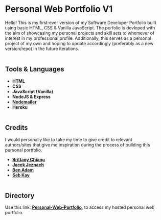 # **Personal Web Portfolio V1**
Hello! This is my first-ever version of my Software Developer Portfolio built using basic HTML, CSS & Vanilla JavaScript. The porfolio is devloped with the aim of showcasing my personal projects and skill sets to whomever of interest in my professional profile. Additionally, this serves as a personal project of my own and hoping to update accordingly (preferably as a new version/repo) in the future iterations.
<br><br>

## **Tools & Languages**
- **HTML**
- **CSS**
- **JavaScript (Vanilla)**
- **NodeJS & Express**
- **[Nodemailer](https://nodemailer.com/about/)**
- **Heroku**
<br><br>

## **Credits**
I would personally like to take my time to give credit to relevant authors/sites that give me inspiration during the process of building this personal portfolio.
- **[Brittany Chiang](https://brittanychiang.com/)**
- **[Jacek Jeznach](https://jacekjeznach.com/)**
- **[Ben Adam](https://benadam.me/)**
- **[Seb Kay](https://sebkay.com/)**
<br><br>

## **Directory**
Use this link: **[Personal-Web-Portfolio](https://thutalin.herokuapp.com/)**, to access my hosted personal web portfolio.




